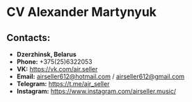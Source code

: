 # CV Alexander Martynyuk

## Contacts:
- **Dzerzhinsk, Belarus**
- **Phone:** +375(25)6322053
- **VK:** https://vk.com/air.seller
- **Email:** airseller612@hotmail.com / airseller612@gmail.com
- **Telegram:** https://t.me/air_seller
- **Instagram:** https://www.instagram.com/airseller.music/
